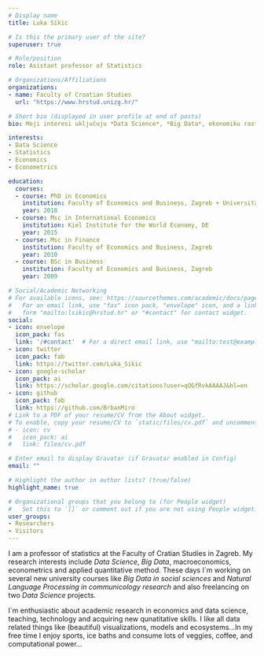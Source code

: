 ```yaml
---
# Display name
title: Luka Sikic

# Is this the primary user of the site?
superuser: true

# Role/position
role: Asistant professor of Statistics

# Organizations/Affiliations
organizations:
- name: Faculty of Croatian Studies
  url: "https://www.hrstud.unizg.hr/"

# Short bio (displayed in user profile at end of posts)
bio: Moji interesi uključuju *Data Science*, *Big Data*, ekonomiku rasta, ekonometriju i primjenjene kvantitativne metode.

interests:
- Data Science
- Statistics
- Economics 
- Econometrics

education:
  courses:
  - course: PhD in Economics
    institution: Faculty of Economics and Business, Zagreb + Universität Wien, AT
    year: 2018
  - course: Msc in International Economics
    institution: Kiel Institute for the World Economy, DE 
    year: 2015
  - course: Msc in Finance
    institution: Faculty of Economics and Business, Zagreb 
    year: 2010
  - course: BSc in Business 
    institution: Faculty of Economics and Business, Zagreb
    year: 2009

# Social/Academic Networking
# For available icons, see: https://sourcethemes.com/academic/docs/page-builder/#icons
#   For an email link, use "fas" icon pack, "envelope" icon, and a link in the
#   form "mailto:lsikic@hrstud.hr" or "#contact" for contact widget.
social:
- icon: envelope
  icon_pack: fas
  link: '/#contact'  # For a direct email link, use "mailto:test@example.org".
- icon: twitter
  icon_pack: fab
  link: https://twitter.com/Luka_Sikic
- icon: google-scholar
  icon_pack: ai
  link: https://scholar.google.com/citations?user=qOGfRvkAAAAJ&hl=en
- icon: github
  icon_pack: fab
  link: https://github.com/BrbanMiro
# Link to a PDF of your resume/CV from the About widget.
# To enable, copy your resume/CV to `static/files/cv.pdf` and uncomment the lines below.
# - icon: cv
#   icon_pack: ai
#   link: files/cv.pdf

# Enter email to display Gravatar (if Gravatar enabled in Config)
email: ""

# Highlight the author in author lists? (true/false)
highlight_name: true

# Organizational groups that you belong to (for People widget)
#   Set this to `[]` or comment out if you are not using People widget.
user_groups:
- Researchers
- Visitors
---
```


I am a professor of statistics at the Faculty of Cratian Studies in Zagreb. My research interests include  *Data Science*, *Big Data*, macroeconomics, econometrics and applied quantitative method. These days I`m working on several new university courses like *Big Data in social sciences* and *Natural Language Processing in communicology research* and also freelancing on two *Data Science* projects.

I`m enthusiastic about academic research in economics and data science, teaching, technology and acquiring new qunatitative skills. I like all data related things like (beautiful) visualizations, models and ecosystems...In my free time I enjoy sports, ice baths and consume lots of veggies, coffee, and computational power...

